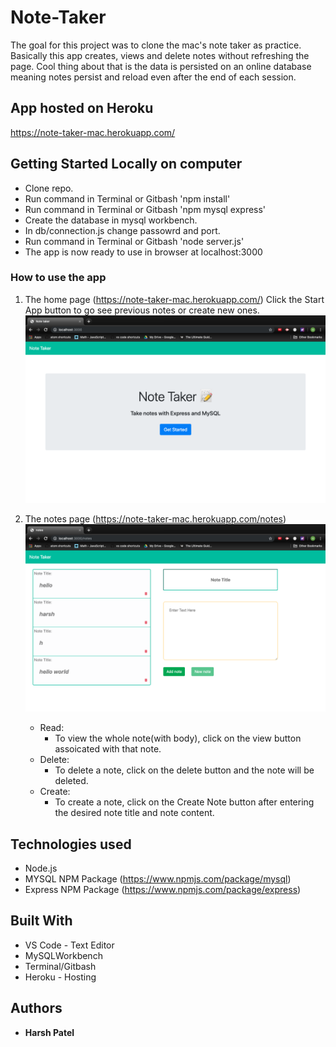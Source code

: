 # Note-Taker

The goal for this project was to clone the mac's note taker as practice. Basically this app creates, views and delete notes without refreshing the page. Cool thing about that is the data is persisted on an online database meaning notes persist and reload even after the end of each session.

## App hosted on Heroku 

  https://note-taker-mac.herokuapp.com/

## Getting Started Locally on computer

- Clone repo.
- Run command in Terminal or Gitbash 'npm install'
- Run command in Terminal or Gitbash 'npm mysql express'
- Create the database in mysql workbench.
- In db/connection.js change passowrd and port.
- Run command in Terminal or Gitbash 'node server.js'
- The app is now ready to use in browser at localhost:3000

### How to use the app

1. The home page (https://note-taker-mac.herokuapp.com/)
    Click the Start App button to go see previous notes or create new ones.
    ![Home Page](https://github.com/harshpaddle/Note-taker-BV/blob/master/assets/images/Screen%20Shot%202019-05-07%20at%202.09.04%20PM.png) 


2. The notes page (https://note-taker-mac.herokuapp.com/notes)
    ![Notes Page](https://github.com/harshpaddle/Note-taker-BV/blob/master/assets/images/Screen%20Shot%202019-05-07%20at%202.14.15%20PM.png) 


    * Read:
      - To view the whole note(with body), click on the view button assoicated with that note.
    * Delete:
      - To delete a note, click on the delete button and the note will be deleted.
    * Create:
      - To create a note, click on the Create Note button after entering the desired note title and note content.
      
## Technologies used
- Node.js
- MYSQL NPM Package (https://www.npmjs.com/package/mysql)
- Express NPM Package (https://www.npmjs.com/package/express)


## Built With
* VS Code - Text Editor
* MySQLWorkbench
* Terminal/Gitbash
* Heroku - Hosting

## Authors
* **Harsh Patel**

